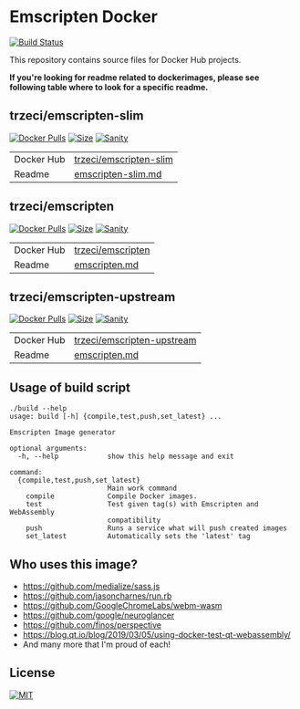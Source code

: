 # Emscripten Docker
[![Build Status](https://jenkins.trzeci.eu/buildStatus/icon?job=public%2Femscripten-docker.release&style=flat-square)](https://jenkins.trzeci.eu/job/public/job/emscripten-docker.release/)

This repository contains source files for Docker Hub projects.

__If you're looking for readme related to dockerimages, please see following table where to look for a specific readme.__

## trzeci/emscripten-slim
[![Docker Pulls](https://img.shields.io/docker/pulls/trzeci/emscripten-slim.svg)](https://store.docker.com/community/images/trzeci/emscripten-slim/)
[![Size](https://images.microbadger.com/badges/image/trzeci/emscripten-slim.svg)](https://microbadger.com/images/trzeci/emscripten-slim/)
[![Sanity](https://badges.herokuapp.com/travis/trzecieu/emscripten-docker?env=IMAGE=trzeci/emscripten-slim&label=hello)](https://travis-ci.org/trzecieu/emscripten-docker)

| | |
|-|-|
|Docker Hub|[trzeci/emscripten-slim](https://hub.docker.com/r/trzeci/emscripten-slim/)|
|Readme|[emscripten-slim.md](emscripten-slim.md)|


## trzeci/emscripten
[![Docker Pulls](https://img.shields.io/docker/pulls/trzeci/emscripten.svg)](https://store.docker.com/community/images/trzeci/emscripten/)
[![Size](https://images.microbadger.com/badges/image/trzeci/emscripten.svg)](https://microbadger.com/images/trzeci/emscripten/)
[![Sanity](https://badges.herokuapp.com/travis/trzecieu/emscripten-docker?env=IMAGE=trzeci/emscripten&label=hello)](https://travis-ci.org/trzecieu/emscripten-docker)

| | |
|-|-|
|Docker Hub|[trzeci/emscripten](https://hub.docker.com/r/trzeci/emscripten/)|
|Readme|[emscripten.md](emscripten.md)|


## trzeci/emscripten-upstream
[![Docker Pulls](https://img.shields.io/docker/pulls/trzeci/emscripten-upstream.svg)](https://store.docker.com/community/images/trzeci/emscripten-upstream/)
[![Size](https://images.microbadger.com/badges/image/trzeci/emscripten-upstream.svg)](https://microbadger.com/images/trzeci/emscripten-upstream/)
[![Sanity](https://badges.herokuapp.com/travis/trzecieu/emscripten-docker?env=IMAGE=trzeci/emscripten-upstream&label=hello)](https://travis-ci.org/trzecieu/emscripten-docker)

| | |
|-|-|
|Docker Hub|[trzeci/emscripten-upstream](https://hub.docker.com/r/trzeci/emscripten-upstream/)|
|Readme|[emscripten.md](emscripten.md)|


## Usage of build script
```
./build --help
usage: build [-h] {compile,test,push,set_latest} ...

Emscripten Image generator

optional arguments:
  -h, --help            show this help message and exit

command:
  {compile,test,push,set_latest}
                        Main work command
    compile             Compile Docker images.
    test                Test given tag(s) with Emscripten and WebAssembly
                        compatibility
    push                Runs a service what will push created images
    set_latest          Automatically sets the 'latest' tag
```

## Who uses this image?

* https://github.com/medialize/sass.js
* https://github.com/jasoncharnes/run.rb
* https://github.com/GoogleChromeLabs/webm-wasm
* https://github.com/google/neuroglancer
* https://github.com/finos/perspective
* https://blog.qt.io/blog/2019/03/05/using-docker-test-qt-webassembly/
* And many more that I'm proud of each!


## License
[![MIT](https://img.shields.io/github/license/trzecieu/emscripten-docker.svg?style=flat-square)](https://github.com/trzecieu/emscripten-docker/blob/master/LICENSE)

